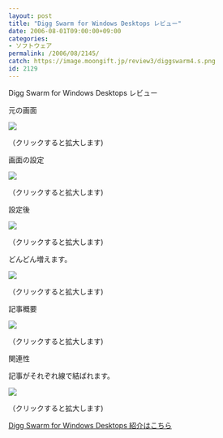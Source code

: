 ```yaml
---
layout: post
title: "Digg Swarm for Windows Desktops レビュー"
date: 2006-08-01T09:00:00+09:00
categories:
- ソフトウェア
permalink: /2006/08/2145/
catch: https://image.moongift.jp/review3/diggswarm4.s.png
id: 2129
---
```

Digg Swarm for Windows Desktops レビュー  
<!--more-->

元の画面

  

[![](https://image.moongift.jp/review3/diggswarm1.s.png)](https://image.moongift.jp/review3/diggswarm1.png)  
  
（クリックすると拡大します)

  

画面の設定

  

[![](https://image.moongift.jp/review3/diggswarm2.s.png)](https://image.moongift.jp/review3/diggswarm2.png)  
  
（クリックすると拡大します)

  

設定後

  

[![](https://image.moongift.jp/review3/diggswarm3.s.png)](https://image.moongift.jp/review3/diggswarm3.png)  
  
（クリックすると拡大します)

  

どんどん増えます。

  

[![](https://image.moongift.jp/review3/diggswarm4.s.png)](https://image.moongift.jp/review3/diggswarm4.png)  
  
（クリックすると拡大します)

  

記事概要

  

[![](https://image.moongift.jp/review3/diggswarm5.s.png)](https://image.moongift.jp/review3/diggswarm5.png)  
  
（クリックすると拡大します)

  

関連性

  

記事がそれぞれ線で結ばれます。

  

[![](https://image.moongift.jp/review3/diggswarm7.s.png)](https://image.moongift.jp/review3/diggswarm7.png)  
  
（クリックすると拡大します)

  

[Digg Swarm for Windows Desktops 紹介はこちら](http://fw.moongift.jp/intro/i-2144.html)


